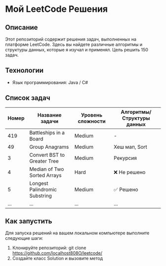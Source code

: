 # Мой LeetCode Решения

## Описание
Этот репозиторий содержит решения задач, выполненных на платформе LeetCode. Здесь вы найдете различные алгоритмы и структуры данных, которые я изучал и применял. Цель решить 150 задач.

## Технологии
- Язык программирования: Java / C#

## Список задач

| Номер | Название задачи                              | Уровень сложности | Алгоритмы/Структуры данных    |
|-------|----------------------------------------------|-------------------|-----------|
| 419    |  Battleships in a Board                     | Medium             | -  |
| 49    | Group Anagrams                         | Medium            | Хеш мап, Sort   |
| 3     | Convert BST to Greater Tree | Medium            | Рекурсия  |
| 4     | Median of Two Sorted Arrays                 | Hard              | ❌ Не решено |
| 5     | Longest Palindromic Substring                | Medium            | ✅ Решено  |
| ...   | ...                                          | ...               | ...       |

## Как запустить
Для запуска решений на вашем локальном компьютере выполните следующие шаги:

1. Клонируйте репозиторий: 
   git clone https://github.com/localhost808O/leetcode/
2. Создайте класс Solution и вызовите метод
